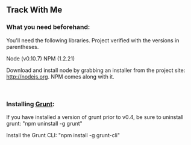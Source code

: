 ## Track With Me ##

<h3>What you need beforehand:</h3>

You'll need the following libraries. Project verified with the versions in parentheses.

Node (v0.10.7)
NPM (1.2.21)

Download and install node by grabbing an installer from the project site: http://nodejs.org. NPM comes along with it.

<br>

<h3>Installing <a href="http://gruntjs.com/" target="_blank">Grunt</a>:</h3>

If you have installed a version of grunt prior to v0.4, be sure to uninstall grunt: "npm uninstall -g grunt"

Install the Grunt CLI: "npm install -g grunt-cli"